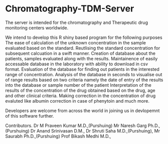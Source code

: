 # Chromatography-TDM-Server

The server is intended for the chromatography and Therapeutic drug monitoring centers worldwide. 

We intend to develop this R shiny based program for the following purposes
The ease of calculation of the unknown concentration in the sample evaluated based on the standard. 
Reutlising the standard concentration for subsequent calcuation in a swift manner. 
Creation of database about the patients, samples evaluated along with the results.
Maintainence of easily accessable database in the laboratory with ability to download in csv format. 
Evaluation of the database for finding out patients in the interested range of concentration. 
Analysis of the database in seconds to visualise out of range results based on two criteria namely the date of entry of the results into the database or sample number of the patient
Interpretation of the results of the concentration of the drug obtained based on the drug, age and other clinical criteria. 
Making correction in the concentration of drug evaluted like albumin correction in case of phenytoin and much more. 

Developers are welcome from across the world in joining us in devlopemnt of this software further. 

Contributors. 
Dr M Praveen Kumar M.D.,(Purshuing)
Mr Naresh Garg Ph.D.,(Purshuing)
Dr Anand Srinivasan D.M.,
Dr Shruti Saha M.D.,(Purshuing),
Mr Saurabh Ph.D.,(Purshuing)
Prof Bikash Medhi M.D., 
